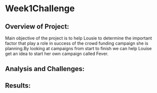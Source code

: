 # Week1Challenge

## Overview of Project:
Main objective of the project is to help Lousie to determine the important factor that play a role in success of the crowd funding campaign she is planning.By looking at campaigns from start to finish we can help Louise get an idea to start her own campaign called Fever.


## Analysis and Challenges:

## Results:

